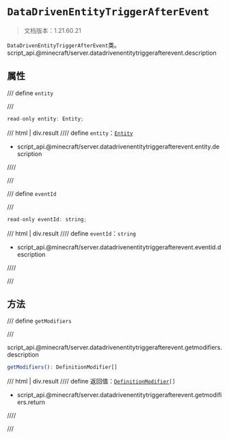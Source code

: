# `DataDrivenEntityTriggerAfterEvent`

> 文档版本：1.21.60.21

`DataDrivenEntityTriggerAfterEvent`类。script_api.@minecraft/server.datadrivenentitytriggerafterevent.description

## 属性

/// define
`entity`


///

```js
read-only entity: Entity;
```

/// html | div.result
//// define
`entity`：[`Entity`](./entity.md)

- script_api.@minecraft/server.datadrivenentitytriggerafterevent.entity.description


////

///


/// define
`eventId`


///

```js
read-only eventId: string;
```

/// html | div.result
//// define
`eventId`：`string`

- script_api.@minecraft/server.datadrivenentitytriggerafterevent.eventid.description


////

///


## 方法

/// define
`getModifiers`


///

script_api.@minecraft/server.datadrivenentitytriggerafterevent.getmodifiers.description

```js
getModifiers(): DefinitionModifier[]
```

/// html | div.result
//// define
返回值：<code><a href="../definitionmodifier/">DefinitionModifier</a>[]</code>

- script_api.@minecraft/server.datadrivenentitytriggerafterevent.getmodifiers.return


////

///

